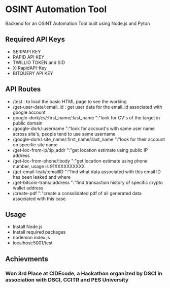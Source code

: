 # OSINT Automation Tool
 Backend for an OSINT Automation Tool built using Node.js and Pyton

## Required API Keys
- SERPAPI KEY
- RAPID API KEY
- TWILLIO TOKEN and SID
- X-RapidAPI-Key
- BITQUERY API KEY

## API Routes
- /test : to load the basic HTML page to see the working
- /get-user-data/:email_id : get user data for the email_id associated with google account
-  google-dork/cv/:first_name/:last_name ":"look for CV's of the target in public domain
- /google-dork/:username ":"look for account's with same user name across site's, people tend to use same username
- /google-dork/:site_name/:first_name/:last_name ":"look for their account on specific site name
- /get-loc-from-ip/:ip_addr ":"get location estimate using public IP address
- /get-loc-from-phone/:body ":"get location estimate using phone number, usage is 91XXXXXXXXXX
- /get-email-leak/:emailID ":"find what data associated with this email ID has been leaked and where
- /get-bitcoin-trans/:address ":"find transaction history of specific crypto wallet address
- /create-pdf ":"create a consolidated pdf of all generated data associated with this case. 

## Usage 
- Install Node.js
- Install required packages
- nodemon index.js
- localhost:5001/test

## Achievments
### Won 3rd Place at CIDEcode, a Hackathon organized by DSCI in association with DSCI, CCITR and PES University